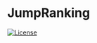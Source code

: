 # JumpRanking
[![License](https://img.shields.io/github/license/RDCH106/JumpRanking.svg)](https://github.com/RDCH106/JumpRanking/blob/master/LICENSE)
